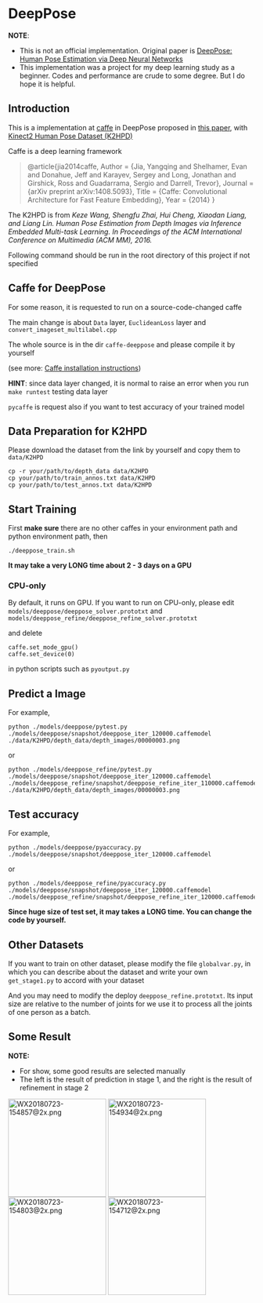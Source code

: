 # DeepPose

**NOTE**:

 - This is not an official implementation. Original paper is [DeepPose: Human Pose Estimation via Deep Neural Networks](http://arxiv.org/abs/1312.4659)
 - This implementation was a project for my deep learning study as a beginner. Codes and performance are crude to some degree. But I do hope it is helpful.

## Introduction 

This is a implementation at [caffe](http://caffe.berkeleyvision.org/) in DeepPose proposed in [this paper](http://arxiv.org/abs/1312.4659), with [Kinect2 Human Pose Dataset (K2HPD)](http://www.sysu-hcp.net/kinect2-human-pose-dataset-k2hpd/)

Caffe is a deep learning framework

>@article{jia2014caffe,
  Author = {Jia, Yangqing and Shelhamer, Evan and Donahue, Jeff and Karayev, Sergey and Long, Jonathan and Girshick, Ross and Guadarrama, Sergio and Darrell, Trevor},
  Journal = {arXiv preprint arXiv:1408.5093},
  Title = {Caffe: Convolutional Architecture for Fast Feature Embedding},
  Year = {2014}
} 

The K2HPD is from *Keze Wang, Shengfu Zhai, Hui Cheng, Xiaodan Liang, and Liang Lin. Human Pose Estimation from Depth Images via Inference Embedded Multi-task Learning. In Proceedings of the ACM International Conference on Multimedia (ACM MM), 2016.*

Following command should be run in the root directory of this project if not specified

## Caffe for DeepPose

For some reason, it is requested to run on a source-code-changed caffe

The main change is about `Data` layer, `EuclideanLoss` layer and `convert_imageset_multilabel.cpp`

The whole source is in the dir `caffe-deeppose` and please compile it by yourself

(see more: [Caffe installation instructions](http://caffe.berkeleyvision.org/installation.html))

**HINT**: since data layer changed, it is normal to raise an error when you run `make runtest` testing data layer

`pycaffe` is request also if you want to test accuracy of your trained model

## Data Preparation for K2HPD

Please download the dataset from the link by yourself and copy them to `data/K2HPD`

```
cp -r your/path/to/depth_data data/K2HPD
cp your/path/to/train_annos.txt data/K2HPD
cp your/path/to/test_annos.txt data/K2HPD
```

## Start Training 

First **make sure** there are no other caffes in your environment path and python environment path, then

```
./deeppose_train.sh
```

**It may take a very LONG time about 2 - 3 days on a GPU**

### CPU-only

By default, it runs on GPU. If you want to run on CPU-only, please edit `models/deeppose/deeppose_solver.prototxt` and `models/deeppose_refine/deeppose_refine_solver.prototxt`

and delete 

```
caffe.set_mode_gpu()
caffe.set_device(0)
``` 

in python scripts such as `pyoutput.py`

## Predict a Image 

For example,

```
python ./models/deeppose/pytest.py ./models/deeppose/snapshot/deeppose_iter_120000.caffemodel ./data/K2HPD/depth_data/depth_images/00000003.png
```

or

```
python ./models/deeppose_refine/pytest.py ./models/deeppose/snapshot/deeppose_iter_120000.caffemodel ./models/deeppose_refine/snapshot/deeppose_refine_iter_110000.caffemodel ./data/K2HPD/depth_data/depth_images/00000003.png
```

## Test accuracy 

For example,

```
python ./models/deeppose/pyaccuracy.py ./models/deeppose/snapshot/deeppose_iter_120000.caffemodel
```

or

```
python ./models/deeppose_refine/pyaccuracy.py ./models/deeppose/snapshot/deeppose_iter_120000.caffemodel ./models/deeppose_refine/snapshot/deeppose_refine_iter_120000.caffemodel
```

**Since huge size of test set, it may takes a LONG time. You can change the code by yourself.**

## Other Datasets

If you want to train on other dataset, please modify the file `globalvar.py`, in which you can describe about the dataset and write your own `get_stage1.py` to accord with your dataset

And you may need to modify the deploy `deeppose_refine.prototxt`. Its input size are relative to the number of joints for we use it to process all the joints of one person as a batch.  

## Some Result

**NOTE:** 

 - For show, some good results are selected manually
 - The left is the result of prediction in stage 1, and the right is the result of refinement in stage 2

<img src="https://i.loli.net/2018/07/23/5b5588b80ff02.png" alt="WX20180723-154857@2x.png" title="WX20180723-154857@2x.png" align="center" height=200/>
<img src="https://i.loli.net/2018/07/23/5b5588b81089f.png" alt="WX20180723-154934@2x.png" title="WX20180723-154934@2x.png" align="center" height=200/>
<img src="https://i.loli.net/2018/07/23/5b5588b812836.png" alt="WX20180723-154803@2x.png" title="WX20180723-154803@2x.png" align="center" height=200/>
<img src="https://i.loli.net/2018/07/23/5b5588b8131f2.png" alt="WX20180723-154712@2x.png" title="WX20180723-154712@2x.png" align="center" height=200/>